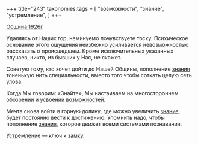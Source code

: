 +++
title="243"
taxonomies.tags = [
 "возможности",
 "знание",
 "устремление",
]
+++

[Община 1926г](/agni/1926)

Удаляясь от Наших гор, неминуемо почувствуете тоску. Психическое основание этого ощущения неизбежно усиливается невозможностью рассказать о происшедшем. Кроме исключительных указанных случаев, никто, из бывших у Нас, не скажет.   

Советую тому, кто хочет дойти до Нашей Общины, пополнение [знания](/tags/знание) тоненькую нить специальности, вместо того чтобы соткать целую сеть улова.   

Когда Мы говорим: «Знайте», Мы настаиваем на многостороннем обозрении и усвоении [возможностей](/tags/возможности).   

Мечта снова войти в горную долину, где можно увеличить [знание](/tags/знание), будет постоянно вести к достижению. Упомнить надо, чтобы пополнение [знания](/tags/устремление), которое движет всеми системами познавания.   

[Устремление](/tags/устремление) — ключ к замку.   

